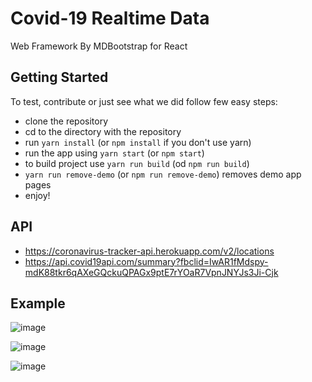 # Covid-19 Realtime Data
Web Framework By MDBootstrap for React

## Getting Started
To test, contribute or just see what we did follow few easy steps:
- clone the repository
- cd to the directory with the repository
- run `yarn install` (or `npm install` if you don't use yarn)
- run the app using `yarn start` (or `npm start`)
- to build project use `yarn run build` (od `npm run build`)
- `yarn run remove-demo` (or `npm run remove-demo`) removes demo app pages
- enjoy!

## API 
- https://coronavirus-tracker-api.herokuapp.com/v2/locations
- https://api.covid19api.com/summary?fbclid=IwAR1fMdspy-mdK88tkr6qAXeGQckuQPAGx9ptE7rYOaR7VpnJNYJs3Ji-Cjk

## Example 
![image](https://imgur.com/QR7Qcqm)

![image](https://imgur.com/iDaxYWb)

![image](https://imgur.com/9a7n41W)
